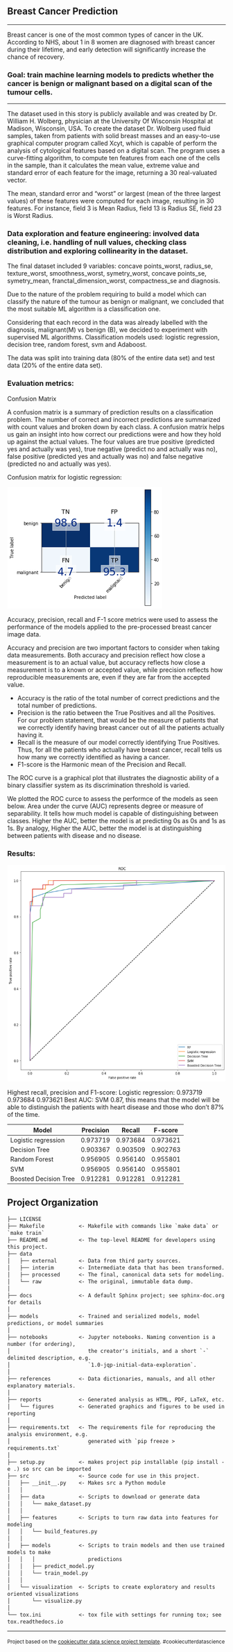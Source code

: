 ## Breast Cancer Prediction

---
Breast cancer is one of the most common types of cancer in the UK. According to NHS, about 1 in 8 women are diagnosed with breast cancer during their lifetime, and early detection will significantly increase the chance of recovery.

### Goal: train machine learning models to predicts whether the cancer is benign or malignant based on a digital scan of the tumour cells.

---

The dataset used in this story is publicly available and was created by Dr. William H. Wolberg, physician at the University Of Wisconsin Hospital at Madison, Wisconsin, USA. To create the dataset Dr. Wolberg used fluid samples, taken from patients with solid breast masses and an easy-to-use graphical computer program called Xcyt, which is capable of perform the analysis of cytological features based on a digital scan. The program uses a curve-fitting algorithm, to compute ten features from each one of the cells in the sample, than it calculates the mean value, extreme value and standard error of each feature for the image, returning a 30 real-valuated vector.

The mean, standard error and “worst” or largest (mean of the three largest values) of these features were computed for each image, resulting in 30 features. For instance, field 3 is Mean Radius, field 13 is Radius SE, field 23 is Worst Radius.

### Data exploration and feature engineering: involved data cleaning, i.e. handling of null values, checking class distribution and exploring collinearity in the dataset.

The final dataset included 9 variables: concave points_worst, radius_se, texture_worst, smoothness_worst, symetry_worst, concave points_se, symetry_mean, franctal_dimension_worst, compactness_se and diagnosis.

Due to the nature of the problem requiring to build a model which can classify the nature of the tumour as benign or malignant, we concluded that the most suitable ML algorithm is a classification one.

Considering that each record in the data was already labelled with the diagnosis, malignant(M) vs benign (B), we decided to experiment with supervised ML algorithms. Classification models used: logistic regression, decision tree, random forest, svm and Adaboost.

The data was split into training data (80% of the entire data set) and test data (20% of the entire data set).

### Evaluation metrics:

Confusion Matrix

A confusion matrix is a summary of prediction results on a classification problem. The number of correct and incorrect predictions are summarized with count values and broken down by each class. A confusion matrix helps us gain an insight into how correct our predictions were and how they hold up against the actual values. The four values are true positive (predicted yes and actually was yes), true negative (predict no and actually was no), false positive (predicted yes and actually was no) and false negative (predicted no and actually was yes).

Confusion matrix for logistic regression:

![log-regression-confusion-matrix](https://raw.githubusercontent.com/puczilka/Breast-cancer-prediction/master/reports/figures/log-regression-confusion-matrix.png) 


Accuracy, precision, recall and F-1 score metrics were used to assess the performance of the models applied to the pre-processed breast cancer image data.

Accuracy and precision are two important factors to consider when taking data measurements. Both accuracy and precision reflect how close a measurement is to an actual value, but accuracy reflects how close a measurement is to a known or accepted value, while precision reflects how reproducible measurements are, even if they are far from the accepted value. 


* Accuracy is the ratio of the total number of correct predictions and the total number of predictions.
* Precision is the ratio between the True Positives and all the Positives. For our problem statement, that would be the measure of patients that we correctly identify having breast cancer out of all the patients actually having it.
* Recall is the measure of our model correctly identifying True Positives. Thus, for all the patients who actually have breast cancer, recall tells us how many we correctly identified as having a cancer. 
* F1-score is the Harmonic mean of the Precision and Recall.


The ROC curve is a graphical plot that illustrates the diagnostic ability of a binary classifier system as its discrimination threshold is varied.

We plotted the ROC curce to assess the performce of the models as seen below. Area under the curve (AUC) represents degree or measure of separability. It tells how much model is capable of distinguishing between classes. Higher the AUC, better the model is at predicting 0s as 0s and 1s as 1s. By analogy, Higher the AUC, better the model is at distinguishing between patients with disease and no disease.

### Results:

![roc-curve](https://raw.githubusercontent.com/puczilka/Breast-cancer-prediction/master/reports/figures/roc-curve.png) 

Highest recall, precision and F1-score: Logistic regression:    0.973719   0.973684   0.973621
Best AUC: SVM 0.87, this means that the model will be able to distinguish the patients with heart disease and those who don’t 87% of the time.

|Model|Precision|Recall|F-score|
|-------------------|---------|-------|--------|
|Logistic regression|0.973719|0.973684|0.973621|
|Decision Tree|0.903367|0.903509|0.902763|
|Random Forest|0.956905|0.956140|0.955801|
|SVM|0.956905|0.956140|0.955801|
|Boosted Decision Tree|0.912281|0.912281|0.912281|


Project Organization
------------

    ├── LICENSE
    ├── Makefile           <- Makefile with commands like `make data` or `make train`
    ├── README.md          <- The top-level README for developers using this project.
    ├── data
    │   ├── external       <- Data from third party sources.
    │   ├── interim        <- Intermediate data that has been transformed.
    │   ├── processed      <- The final, canonical data sets for modeling.
    │   └── raw            <- The original, immutable data dump.
    │
    ├── docs               <- A default Sphinx project; see sphinx-doc.org for details
    │
    ├── models             <- Trained and serialized models, model predictions, or model summaries
    │
    ├── notebooks          <- Jupyter notebooks. Naming convention is a number (for ordering),
    │                         the creator's initials, and a short `-` delimited description, e.g.
    │                         `1.0-jqp-initial-data-exploration`.
    │
    ├── references         <- Data dictionaries, manuals, and all other explanatory materials.
    │
    ├── reports            <- Generated analysis as HTML, PDF, LaTeX, etc.
    │   └── figures        <- Generated graphics and figures to be used in reporting
    │
    ├── requirements.txt   <- The requirements file for reproducing the analysis environment, e.g.
    │                         generated with `pip freeze > requirements.txt`
    │
    ├── setup.py           <- makes project pip installable (pip install -e .) so src can be imported
    ├── src                <- Source code for use in this project.
    │   ├── __init__.py    <- Makes src a Python module
    │   │
    │   ├── data           <- Scripts to download or generate data
    │   │   └── make_dataset.py
    │   │
    │   ├── features       <- Scripts to turn raw data into features for modeling
    │   │   └── build_features.py
    │   │
    │   ├── models         <- Scripts to train models and then use trained models to make
    │   │   │                 predictions
    │   │   ├── predict_model.py
    │   │   └── train_model.py
    │   │
    │   └── visualization  <- Scripts to create exploratory and results oriented visualizations
    │       └── visualize.py
    │
    └── tox.ini            <- tox file with settings for running tox; see tox.readthedocs.io


--------

<p><small>Project based on the <a target="_blank" href="https://drivendata.github.io/cookiecutter-data-science/">cookiecutter data science project template</a>. #cookiecutterdatascience</small></p>
